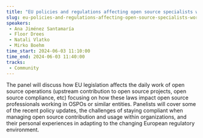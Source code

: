 ```yaml
---
title: "EU policies and regulations affecting open source specialists working in OSPOs"
slug: eu-policies-and-regulations-affecting-open-source-specialists-working-in-ospos
speakers:
 - Ana Jiménez Santamaría
 - Floor Drees
 - Natali Vlatko
 - Mirko Boehm
time_start: 2024-06-03 11:10:00
time_end: 2024-06-03 11:40:00
tracks:
 - Community
---
```


The panel will discuss how EU legislation affects the daily work of open source operations (upstream contribution to open source projects, open source compliance, etc) focusing on how these laws impact open source professionals working in OSPOs or similar entities. Panelists will cover some of the recent policy updates, the challenges of staying compliant when managing open source contribution and usage within organizations, and their personal experiences in adapting to the changing European regulatory environment.